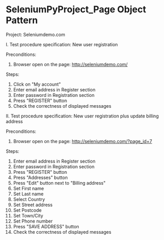 # SeleniumPyProject_Page Object Pattern


Project: Seleniumdemo.com

I. Test procedure specification: New user registration

Preconditions:
1. Browser open on the page: http://seleniumdemo.com/

Steps:
1. Click on "My account"
2. Enter email address in Register section
3. Enter password in Registration section
4. Press "REGISTER" button
5. Check the correctness of displayed messages


II. Test procedure specification: New user registration plus update billing address

Preconditions:
1. Browser open on the page: http://seleniumdemo.com/?page_id=7

Steps:

1. Enter email address in Register section
2. Enter password in Registration section
3. Press "REGISTER" button
4. Press "Addresses" button
5. Press "Edit" button next to "Billing address"
6. Set First name
7. Set Last name
8. Select Country
9. Set Street address
10. Set Postcode
11. Set Town/City
12. Set Phone number
13. Press "SAVE ADDRESS" button
14. Check the correctness of displayed messages
